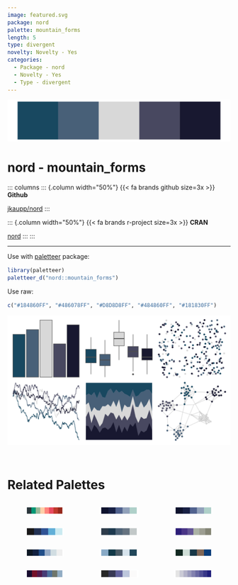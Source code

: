 ```yaml
---
image: featured.svg
package: nord
palette: mountain_forms
length: 5
type: divergent
novelty: Novelty - Yes
categories:
  - Package - nord
  - Novelty - Yes
  - Type - divergent
---
```


![](featured.svg)

# nord - mountain_forms 

::: columns
::: {.column width="50%"}
{{< fa brands github size=3x >}}
**Github**

[jkaupp/nord](https://github.com/jkaupp/nord)
:::

::: {.column width="50%"}
{{< fa brands r-project size=3x >}}
**CRAN**

[nord](https://CRAN.R-project.org/package=nord)
:::
:::

<hr> 

Use with [paletteer](https://emilhvitfeldt.github.io/paletteer/) package:

```r
library(paletteer)
paletteer_d("nord::mountain_forms")
```

Use raw:

```r
c("#184860FF", "#486078FF", "#D8D8D8FF", "#484860FF", "#181830FF")
``` 

![](examples.svg) 

<br>

# Related Palettes

<div class="list" style="display: grid; grid-template-columns: auto auto auto;"> <figure class="figure">
<a href="../../awtools/a_palette/"> <img src="../../awtools/a_palette/featured.svg" style="width: 100%;" class="figure-img"></a>
</figure> <figure class="figure">
<a href="../../lisa/GeorgiaOKeeffe/"> <img src="../../lisa/GeorgiaOKeeffe/featured.svg" style="width: 100%;" class="figure-img"></a>
</figure> <figure class="figure">
<a href="../../rtist/okeeffe/"> <img src="../../rtist/okeeffe/featured.svg" style="width: 100%;" class="figure-img"></a>
</figure> <figure class="figure">
<a href="../../fishualize/Ostracion_whitleyi/"> <img src="../../fishualize/Ostracion_whitleyi/featured.svg" style="width: 100%;" class="figure-img"></a>
</figure> <figure class="figure">
<a href="../../musculusColors/ErHead/"> <img src="../../musculusColors/ErHead/featured.svg" style="width: 100%;" class="figure-img"></a>
</figure> <figure class="figure">
<a href="../../beyonce/X47/"> <img src="../../beyonce/X47/featured.svg" style="width: 100%;" class="figure-img"></a>
</figure> <figure class="figure">
<a href="../../beyonce/X7/"> <img src="../../beyonce/X7/featured.svg" style="width: 100%;" class="figure-img"></a>
</figure> <figure class="figure">
<a href="../../severance/Dinner/"> <img src="../../severance/Dinner/featured.svg" style="width: 100%;" class="figure-img"></a>
</figure> <figure class="figure">
<a href="../../severance/TheYouYouAre/"> <img src="../../severance/TheYouYouAre/featured.svg" style="width: 100%;" class="figure-img"></a>
</figure> <figure class="figure">
<a href="../../yarrr/eternal/"> <img src="../../yarrr/eternal/featured.svg" style="width: 100%;" class="figure-img"></a>
</figure> <figure class="figure">
<a href="../../futurevisions/pso/"> <img src="../../futurevisions/pso/featured.svg" style="width: 100%;" class="figure-img"></a>
</figure> <figure class="figure">
<a href="../../trekcolors/ufp/"> <img src="../../trekcolors/ufp/featured.svg" style="width: 100%;" class="figure-img"></a>
</figure> 
</div>
